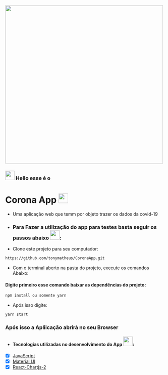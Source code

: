 
### <img  src="https://media.tenor.com/images/fdfe39549e576f6dc25648bac9bc05b6/tenor.gif" width="500px" heigh="70px"/>

### <img src="https://github.com/TheDudeThatCode/TheDudeThatCode/blob/master/Assets/Hi.gif" width="29px"> Hello esse é o
# Corona App <img src="https://media.tenor.com/images/d01dd81eda6ae15df61fa7d32e848269/tenor.gif" width="30px">
- Uma aplicação web que  temm  por  objeto trazer os  dados  da  covid-19 


- ### Para Fazer a utilização do app para testes basta seguir os passos abaixo <img src="https://media.tenor.com/images/535e2e66b423b04c7315f0428ca44952/tenor.gif" width="30px">:

- Clone este projeto para seu computador:

```bash
https://github.com/tonymatheus/CoronaApp.git
```

- Com o terminal aberto na pasta do projeto, execute os comandos Abaixo:

#### Digite primeiro esse comando baixar as dependências do projeto:
```bash
npm install ou somente yarn
```
- Após isso digite:
```bash
yarn start 
```
### Após isso a Apliicação abrirá no seu Browser




- #### Tecnologias  utilizadas no desenvolvimento do App <img src="https://github.com/TheDudeThatCode/TheDudeThatCode/blob/master/Assets/Developer.gif" width="30px">:

- [x]  <a href="https://developer.mozilla.org/pt-BR/docs/Aprender/JavaScript">JavaScript</a>
- [x]  <a href="https://material-ui.com/pt/" >Material UI</a>
- [x]  <a href="https://github.com/jerairrest/react-chartjs-2">React-Chartjs-2 </a>